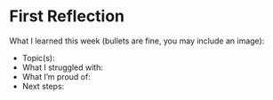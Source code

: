 # First Reflection
What I learned this week (bullets are fine, you may include an image):

- Topic(s):
- What I struggled with:
- What I’m proud of:
- Next steps:

  
